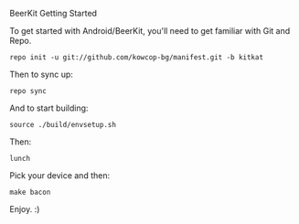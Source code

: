 BeerKit
Getting Started

To get started with Android/BeerKit, you'll need to get familiar with Git and Repo.

    repo init -u git://github.com/kowcop-bg/manifest.git -b kitkat

Then to sync up:

    repo sync

And to start building:
    
    source ./build/envsetup.sh
    
Then:
    
    lunch

Pick your device and then:

    make bacon
    


Enjoy. :)
    
